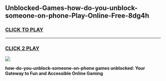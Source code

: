 
## Unblocked-Games-how-do-you-unblock-someone-on-phone-Play-Online-Free-8dg4h
<h3>
<a href="https://premium76.site?title=how-do-you-unblock-someone-on-phone&ref=26A">CLICK TO PLAY</a></h3>
<hr>

<h3>
<a href="https://premium76.site?title=how-do-you-unblock-someone-on-phone&ref=26A">CLICK 2 PLAY</a>
  
</h3>

<a href="https://premium76.site?title=how-do-you-unblock-someone-on-phone&ref=26A"><img src="https://clearcache.store/games.png"></a>


**how-do-you-unblock-someone-on-phone games unblocked: Your Gateway to Fun and Accessible Online Gaming**
